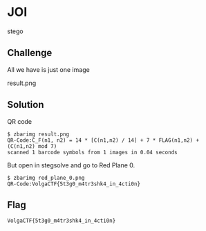 # JOI
stego

## Challenge 

All we have is just one image

result.png

## Solution

QR code

	$ zbarimg result.png 
	QR-Code:C_F(n1, n2) = 14 * [C(n1,n2) / 14] + 7 * FLAG(n1,n2) + (C(n1,n2) mod 7)
	scanned 1 barcode symbols from 1 images in 0.04 seconds

But open in stegsolve and go to Red Plane 0.

	$ zbarimg red_plane_0.png
	QR-Code:VolgaCTF{5t3g0_m4tr3shk4_in_4cti0n}

## Flag

	VolgaCTF{5t3g0_m4tr3shk4_in_4cti0n}
